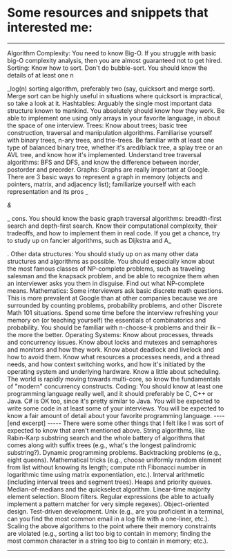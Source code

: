 # Some resources and snippets that interested me:



---

Algorithm Complexity: You need to know Big-O. If you struggle with basic big-O complexity analysis, then you are almost guaranteed not to get hired. Sorting: Know how to sort. Don't do bubble-sort. You should know the details of at least one n

_log\(n\) sorting algorithm, preferably two \(say, quicksort and merge sort\). Merge sort can be highly useful in situations where quicksort is impractical, so take a look at it. Hashtables: Arguably the single most important data structure known to mankind. You absolutely should know how they work. Be able to implement one using only arrays in your favorite language, in about the space of one interview. Trees: Know about trees; basic tree construction, traversal and manipulation algorithms. Familiarise yourself with binary trees, n-ary trees, and trie-trees. Be familiar with at least one type of balanced binary tree, whether it's ared/black tree, a splay tree or an AVL tree, and know how it's implemented. Understand tree traversal algorithms: BFS and DFS, and know the difference between inorder, postorder and preorder. Graphs: Graphs are really important at Google. There are 3 basic ways to represent a graph in memory \(objects and pointers, matrix, and adjacency list\); familiarize yourself with each representation and its pros _

_&_

_ cons. You should know the basic graph traversal algorithms: breadth-first search and depth-first search. Know their computational complexity, their tradeoffs, and how to implement them in real code. If you get a chance, try to study up on fancier algorithms, such as Dijkstra and A_

. Other data structures: You should study up on as many other data structures and algorithms as possible. You should especially know about the most famous classes of NP-complete problems, such as traveling salesman and the knapsack problem, and be able to recognize them when an interviewer asks you them in disguise. Find out what NP-complete means. Mathematics: Some interviewers ask basic discrete math questions. This is more prevalent at Google than at other companies because we are surrounded by counting problems, probability problems, and other Discrete Math 101 situations. Spend some time before the interview refreshing your memory on \(or teaching yourself\) the essentials of combinatorics and probability. You should be familiar with n-choose-k problems and their ilk – the more the better. Operating Systems: Know about processes, threads and concurrency issues. Know about locks and mutexes and semaphores and monitors and how they work. Know about deadlock and livelock and how to avoid them. Know what resources a processes needs, and a thread needs, and how context switching works, and how it's initiated by the operating system and underlying hardware. Know a little about scheduling. The world is rapidly moving towards multi-core, so know the fundamentals of "modern" concurrency constructs. Coding: You should know at least one programming language really well, and it should preferably be C, C++ or Java. C\# is OK too, since it's pretty similar to Java. You will be expected to write some code in at least some of your interviews. You will be expected to know a fair amount of detail about your favorite programming language. ---- \[end excerpt\] ----- There were some other things that I felt like I was sort of expected to know that aren't mentioned above. String algorithms, like Rabin-Karp substring search and the whole battery of algorithms that comes along with suffix trees \(e.g., what's the longest palindromic substring?\). Dynamic programming problems. Backtracking problems \(e.g., eight queens\). Mathematical tricks \(e.g., choose uniformly random element from list without knowing its length; compute nth Fibonacci number in logarithmic time using matrix exponentiation, etc.\). Interval arithmetic \(including interval trees and segment trees\). Heaps and priority queues. Median-of-medians and the quickselect algorithm. Linear-time majority element selection. Bloom filters. Regular expressions \(be able to actually implement a pattern matcher for very simple regexes\). Object-oriented design. Test-driven development. Unix \(e.g., are you proficient in a terminal, can you find the most common email in a log file with a one-liner, etc.\). Scaling the above algorithms to the point where their memory constraints are violated \(e.g., sorting a list too big to contain in memory; finding the most common character in a string too big to contain in memory; etc.\).

---



